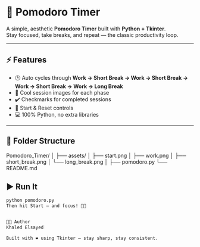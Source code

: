 # 🍅 Pomodoro Timer

A simple, aesthetic **Pomodoro Timer** built with **Python + Tkinter**.  
Stay focused, take breaks, and repeat — the classic productivity loop.

---

## ⚡ Features
- 🕒 Auto cycles through **Work → Short Break → Work → Short Break → Work → Short Break → Work → Long Break**
- 🎨 Cool session images for each phase
- ✔️ Checkmarks for completed sessions
- 🔘 Start & Reset controls
- 💻 100% Python, no extra libraries

---

## 📁 Folder Structure
Pomodoro_Timer/
│
├── assets/
│ ├── start.png
│ ├── work.png
│ ├── short_break.png
│ └── long_break.png
│
├── pomodoro.py
└── README.md


## ▶️ Run It
```bash
python pomodoro.py
Then hit Start — and focus! 🧠💪


👨‍💻 Author
Khaled Elsayed

Built with ❤️ using Tkinter — stay sharp, stay consistent.
